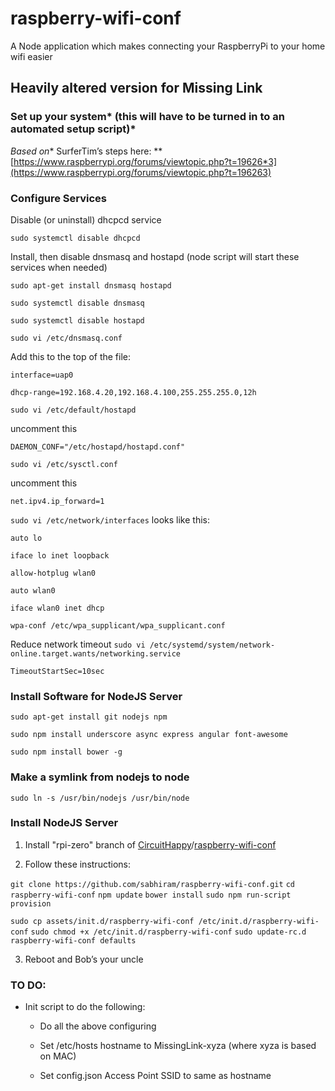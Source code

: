 # raspberry-wifi-conf

A Node application which makes connecting your RaspberryPi to your home wifi easier

## Heavily altered version for Missing Link

### Set up your system* (this will have to be turned in to an automated setup script)*

*Based on** SurferTim’s steps here: **[https://www.raspberrypi.org/forums/viewtopic.php?t=19626*3](https://www.raspberrypi.org/forums/viewtopic.php?t=196263)

### Configure Services

Disable (or uninstall) dhcpcd service

`sudo systemctl disable dhcpcd`

Install, then disable dnsmasq and hostapd (node script will start these services when needed)

`sudo apt-get install dnsmasq hostapd`

`sudo systemctl disable dnsmasq`

`sudo systemctl disable hostapd`


`sudo vi /etc/dnsmasq.conf`

Add this to the top of the file:

```
interface=uap0

dhcp-range=192.168.4.20,192.168.4.100,255.255.255.0,12h
```


`sudo vi /etc/default/hostapd`

uncomment this

`DAEMON_CONF="/etc/hostapd/hostapd.conf"`


`sudo vi /etc/sysctl.conf`

uncomment this

`net.ipv4.ip_forward=1`


`sudo vi /etc/network/interfaces`
looks like this:

```
auto lo

iface lo inet loopback

allow-hotplug wlan0

auto wlan0

iface wlan0 inet dhcp

wpa-conf /etc/wpa_supplicant/wpa_supplicant.conf
```

Reduce network timeout
`sudo vi /etc/systemd/system/network-online.target.wants/networking.service`

`TimeoutStartSec=10sec`


### Install Software for NodeJS Server

`sudo apt-get install git nodejs npm`

`sudo npm install underscore async express angular font-awesome`

`sudo npm install bower -g`

### Make a symlink from nodejs to node

`sudo ln -s /usr/bin/nodejs /usr/bin/node`

### Install NodeJS Server

1. Install "rpi-zero" branch of [CircuitHappy](https://github.com/CircuitHappy)/[raspberry-wifi-conf](https://github.com/CircuitHappy/raspberry-wifi-conf)

2. Follow these instructions:

`git clone https://github.com/sabhiram/raspberry-wifi-conf.git`
`cd raspberry-wifi-conf`
`npm update`
`bower install`
`sudo npm run-script provision`

`sudo cp assets/init.d/raspberry-wifi-conf /etc/init.d/raspberry-wifi-conf`
`sudo chmod +x /etc/init.d/raspberry-wifi-conf`
`sudo update-rc.d raspberry-wifi-conf defaults`

3. Reboot and Bob’s your uncle

### TO DO:

* Init script to do the following:

    * Do all the above configuring

    * Set /etc/hosts hostname to MissingLink-xyza (where xyza is based on MAC)

    * Set config.json Access Point SSID to same as hostname
